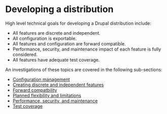 # Developing a distribution

High level technical goals for developing a Drupal distribution include:

* All features are discrete and independent.
* All configuration is exportable.
* All features and configuration are forward compatible.
* Performance, security, and maintenance impact of each feature is fully considered.
* All features have adequate test coverage.

An investigations of these topics are covered in the following sub-sections:

   * [Configuration management](configuration_management.md)
   * [Creating discrete and independent features](creating_discrete_and_independent_features.md)
   * [Forward compatbility](forward_compatbility.md)
   * [Planned flexibility and limitations](planned_flexibility_and_limitations.md)
   * [Performance, security, and maintenance](performance,_security,_and_maintenance.md)
   * [Test coverage](test_coverage.md)
